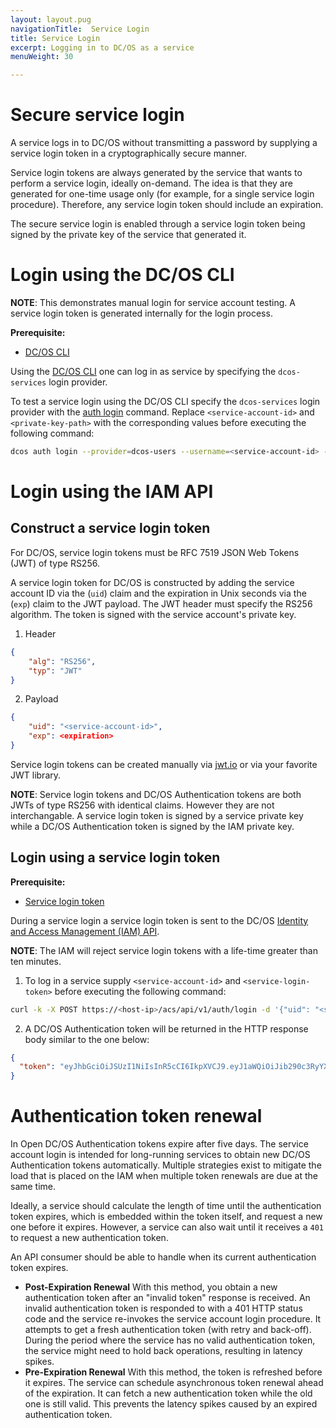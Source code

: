 ```yaml
---
layout: layout.pug
navigationTitle:  Service Login
title: Service Login
excerpt: Logging in to DC/OS as a service
menuWeight: 30

---
```


<!-- The source repository for this topic is https://github.com/dcos/dcos-docs-site -->

# Secure service login

A service logs in to DC/OS without transmitting a password by supplying a service login token in a cryptographically secure manner.

Service login tokens are always generated by the service that wants to perform a service login, ideally on-demand. The idea is that they are generated for one-time usage only (for example, for a single service login procedure). Therefore, any service login token should include an expiration.

The secure service login is enabled through a service login token being signed by the private key of the service that generated it.

# Login using the DC/OS CLI 

**NOTE**: This demonstrates manual login for service account testing. A service login token is generated internally for the login process.

**Prerequisite:**
- [DC/OS CLI](/1.13/cli/)

Using the [DC/OS CLI](/1.13/cli/) one can log in as service by specifying the `dcos-services` login provider.

To test a service login using the DC/OS CLI specify the `dcos-services` login provider with the [auth login](/1.13/cli/command-reference/dcos-auth/dcos-auth-login/) command. Replace `<service-account-id>` and `<private-key-path>` with the corresponding values before executing the following command:

```bash
dcos auth login --provider=dcos-users --username=<service-account-id> --private-key=<private-key-path>
```

# Login using the IAM API

## Construct a service login token

For DC/OS, service login tokens must be RFC 7519 JSON Web Tokens (JWT) of type RS256.

A service login token for DC/OS is constructed by adding the service account ID via the (`uid`) claim and the expiration in Unix seconds via the (`exp`) claim to the JWT payload. The JWT header must specify the RS256 algorithm. The token is signed with the service account's private key.

1. Header
```json
{
    "alg": "RS256",
    "typ": "JWT"
}
```

2. Payload
```json
{
    "uid": "<service-account-id>",
    "exp": <expiration>
}
```

Service login tokens can be created manually via [jwt.io](https://jwt.io) or via your favorite JWT library.

**NOTE**: Service login tokens and DC/OS Authentication tokens are both JWTs of type RS256 with identical claims. However they are not interchangable. A service login token is signed by a service private key while a DC/OS Authentication token is signed by the IAM private key.</p>

## Login using a service login token

**Prerequisite:**
- [Service login token](/1.13/security/oss/authentication/authentication-token/service-login/#generate-a-service-login-token)

During a service login a service login token is sent to the DC/OS [Identity and Access Management (IAM) API](/1.13/security/oss/iam-api/).

**NOTE**: The IAM will reject service login tokens with a life-time greater than ten minutes.

1. To log in a service supply `<service-account-id>` and `<service-login-token>` before executing the following command:

```bash
curl -k -X POST https://<host-ip>/acs/api/v1/auth/login -d '{"uid": "<service-account-id>", "token": "<service-login-token>"}' -H 'Content-Type: application/json'
```

2. A DC/OS Authentication token will be returned in the HTTP response body similar to the one below:

```json
{
  "token": "eyJhbGciOiJSUzI1NiIsInR5cCI6IkpXVCJ9.eyJ1aWQiOiJib290c3RyYXB1c2VyIiwiZXhwIjoxNDgyNjE1NDU2fQ.j3_31keWvK15shfh_BII7w_10MgAj4ay700Rub5cfNHyIBrWOXbedxdKYZN6ILW9vLt3t5uCAExOOFWJkYcsI0sVFcM1HSV6oIBvJ6UHAmS9XPqfZoGh0PIqXjE0kg0h0V5jjaeX15hk-LQkp7HXSJ-V7d2dXdF6HZy3GgwFmg0Ayhbz3tf9OWMsXgvy_ikqZEKbmPpYO41VaBXCwWPmnP0PryTtwaNHvCJo90ra85vV85C02NEdRHB7sqe4lKH_rnpz980UCmXdJrpO4eTEV7FsWGlFBuF5GAy7_kbAfi_1vY6b3ufSuwiuOKKunMpas9_NfDe7UysfPVHlAxJJgg"
}
```

# Authentication token renewal

In Open DC/OS Authentication tokens expire after five days. The service account login is intended for long-running services to obtain new DC/OS Authentication tokens automatically. Multiple strategies exist to mitigate the load that is placed on the IAM when multiple token renewals are due at the same time.

Ideally, a service should calculate the length of time until the authentication token expires, which is embedded within the token itself, and request a new one before it expires. However, a service can also wait until it receives a `401` to request a new authentication token.

An API consumer should be able to handle when its current authentication token expires.

* **Post-Expiration Renewal** With this method, you obtain a new authentication token after an "invalid token" response is received. An invalid authentication token is responded to with a 401 HTTP status code and the service re-invokes the service account login procedure. It attempts to get a fresh authentication token (with retry and back-off). During the period where the service has no valid authentication token, the service might need to hold back operations, resulting in latency spikes.
* **Pre-Expiration Renewal** With this method, the token is refreshed before it expires. The service can schedule asynchronous token renewal ahead of the expiration. It can fetch a new authentication token while the old one is still valid. This prevents the latency spikes caused by an expired authentication token.
